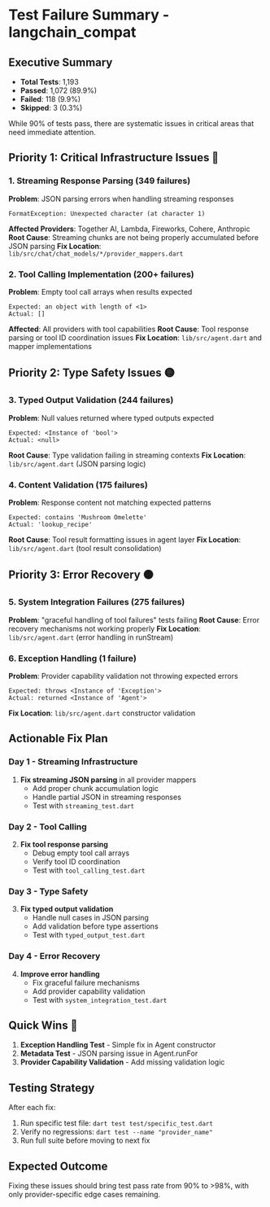 # Test Failure Summary - langchain_compat

## Executive Summary
- **Total Tests**: 1,193
- **Passed**: 1,072 (89.9%)
- **Failed**: 118 (9.9%)
- **Skipped**: 3 (0.3%)

While 90% of tests pass, there are systematic issues in critical areas that need immediate attention.

## Priority 1: Critical Infrastructure Issues 🔴

### 1. Streaming Response Parsing (349 failures)
**Problem**: JSON parsing errors when handling streaming responses
```
FormatException: Unexpected character (at character 1)
```
**Affected Providers**: Together AI, Lambda, Fireworks, Cohere, Anthropic
**Root Cause**: Streaming chunks are not being properly accumulated before JSON parsing
**Fix Location**: `lib/src/chat/chat_models/*/provider_mappers.dart`

### 2. Tool Calling Implementation (200+ failures)
**Problem**: Empty tool call arrays when results expected
```
Expected: an object with length of <1>
Actual: []
```
**Affected**: All providers with tool capabilities
**Root Cause**: Tool response parsing or tool ID coordination issues
**Fix Location**: `lib/src/agent.dart` and mapper implementations

## Priority 2: Type Safety Issues 🟡

### 3. Typed Output Validation (244 failures)
**Problem**: Null values returned where typed outputs expected
```
Expected: <Instance of 'bool'>
Actual: <null>
```
**Root Cause**: Type validation failing in streaming contexts
**Fix Location**: `lib/src/agent.dart` (JSON parsing logic)

### 4. Content Validation (175 failures)
**Problem**: Response content not matching expected patterns
```
Expected: contains 'Mushroom Omelette'
Actual: 'lookup_recipe'
```
**Root Cause**: Tool result formatting issues in agent layer
**Fix Location**: `lib/src/agent.dart` (tool result consolidation)

## Priority 3: Error Recovery 🟠

### 5. System Integration Failures (275 failures)
**Problem**: "graceful handling of tool failures" tests failing
**Root Cause**: Error recovery mechanisms not working properly
**Fix Location**: `lib/src/agent.dart` (error handling in runStream)

### 6. Exception Handling (1 failure)
**Problem**: Provider capability validation not throwing expected errors
```
Expected: throws <Instance of 'Exception'>
Actual: returned <Instance of 'Agent'>
```
**Fix Location**: `lib/src/agent.dart` constructor validation

## Actionable Fix Plan

### Day 1 - Streaming Infrastructure
1. **Fix streaming JSON parsing** in all provider mappers
   - Add proper chunk accumulation logic
   - Handle partial JSON in streaming responses
   - Test with `streaming_test.dart`

### Day 2 - Tool Calling
2. **Fix tool response parsing**
   - Debug empty tool call arrays
   - Verify tool ID coordination
   - Test with `tool_calling_test.dart`

### Day 3 - Type Safety
3. **Fix typed output validation**
   - Handle null cases in JSON parsing
   - Add validation before type assertions
   - Test with `typed_output_test.dart`

### Day 4 - Error Recovery
4. **Improve error handling**
   - Fix graceful failure mechanisms
   - Add provider capability validation
   - Test with `system_integration_test.dart`

## Quick Wins 🚀

1. **Exception Handling Test** - Simple fix in Agent constructor
2. **Metadata Test** - JSON parsing issue in Agent.runFor
3. **Provider Capability Validation** - Add missing validation logic

## Testing Strategy

After each fix:
1. Run specific test file: `dart test test/specific_test.dart`
2. Verify no regressions: `dart test --name "provider_name"`
3. Run full suite before moving to next fix

## Expected Outcome

Fixing these issues should bring test pass rate from 90% to >98%, with only provider-specific edge cases remaining.